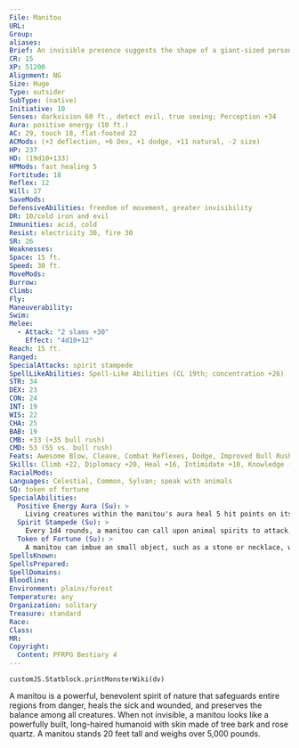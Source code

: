 ```yaml
---
File: Manitou
URL: 
Group: 
aliases: 
Brief: An invisible presence suggests the shape of a giant-sized person, surrounded by a rhythm of subtle noises from the natural world.
CR: 15
XP: 51200
Alignment: NG
Size: Huge
Type: outsider
SubType: (native)
Initiative: 10
Senses: darkvision 60 ft., detect evil, true seeing; Perception +34
Aura: positive energy (10 ft.)
AC: 29, touch 18, flat-footed 22
ACMods: (+3 deflection, +6 Dex, +1 dodge, +11 natural, -2 size)
HP: 237
HD: (19d10+133)
HPMods: fast healing 5
Fortitude: 18
Reflex: 12
Will: 17
SaveMods: 
DefensiveAbilities: freedom of movement, greater invisibility
DR: 10/cold iron and evil
Immunities: acid, cold
Resist: electricity 30, fire 30
SR: 26
Weaknesses: 
Space: 15 ft.
Speed: 30 ft.
MoveMods: 
Burrow: 
Climb: 
Fly: 
Maneuverability: 
Swim: 
Melee: 
  - Attack: "2 slams +30"
    Effect: "4d10+12"
Reach: 15 ft.
Ranged: 
SpecialAttacks: spirit stampede
SpellLikeAbilities: Spell-Like Abilities (CL 19th; concentration +26)  Constant-detect evil, freedom of movement, greater invisibility, pass without trace, speak with animals, true seeing   3/day-heal, neutralize poison, restoration, summon nature's ally VIII   1/day-earthquake
STR: 34
DEX: 23
CON: 24
INT: 19
WIS: 22
CHA: 25
BAB: 19
CMB: +33 (+35 bull rush)
CMD: 53 (55 vs. bull rush)
Feats: Awesome Blow, Cleave, Combat Reflexes, Dodge, Improved Bull Rush, Improved Initiative, Power Attack, Skill Focus (Perception), Skill Focus (Stealth), Weapon Focus (slam)
Skills: Climb +22, Diplomacy +20, Heal +16, Intimidate +10, Knowledge (arcana, geography, history, religion) +14, Knowledge (local, planes) +17, Knowledge (nature) +26, Perception +34, Sense Motive +19, Spellcraft +14, Stealth +17, Survival +28, Swim +22
RacialMods: 
Languages: Celestial, Common, Sylvan; speak with animals
SQ: token of fortune
SpecialAbilities:
  Positive Energy Aura (Su): >
    Living creatures within the manitou's aura heal 5 hit points on its turn each round. A manitou can exclude a number of creatures equal to its Charisma modifier (typically 7) from the aura's effect, and can cease or resume the aura as a free action.
  Spirit Stampede (Su): >
    Every 1d4 rounds, a manitou can call upon animal spirits to attack, affecting a 60-foot cone and dealing 10d6 points of force damage (Reflex DC 26 half). Using this ability temporarily weakens the manitou's connection with the natural world, halting its positive energy aura until the stampede is ready to be used again.
  Token of Fortune (Su): >
    A manitou can imbue an small object, such as a stone or necklace, with its blessing. The object's bearer and any allies within 10 feet gain a +2 luck bonus on saving throws. The manitou can use scrying on the token at will. The manitou can teleport to it (without error) once per day as a swift action. These abilities are lost if the token leaves the manitou's territory. A manitou may only have one token active at a time.
SpellsKnown: 
SpellsPrepared: 
SpellDomains: 
Bloodline: 
Environment: plains/forest
Temperature: any
Organization: solitary
Treasure: standard
Race: 
Class: 
MR: 
Copyright:
  Content: PFRPG Bestiary 4
---
```

```dataviewjs
customJS.Statblock.printMonsterWiki(dv)
```
A manitou is a powerful, benevolent spirit of nature that safeguards entire regions from danger, heals the sick and wounded, and preserves the balance among all creatures. When not invisible, a manitou looks like a powerfully built, long-haired humanoid with skin made of tree bark and rose quartz. A manitou stands 20 feet tall and weighs over 5,000 pounds.
